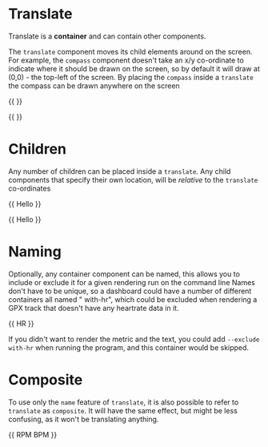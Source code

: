 
# Translate

Translate is a __container__ and can contain other components.

The `translate` component moves its child elements around on the screen. For example, the `compass` component doesn't
take an x/y co-ordinate to indicate where it should be drawn on the screen, so by default it will draw at (0,0) - the
top-left of the screen. By placing the `compass` inside a `translate` the compass can be drawn anywhere on the screen

{{    <component type="compass" size="250" /> }}

{{
<translate x="50">
    <component type="compass" size="250" />
</translate>
}}

# Children

Any number of children can be placed inside a `translate`.
Any child components that specify their own location, will be *relative* to the `translate` co-ordinates

{{
<component type="text" x="50">Hello</component>
}}

{{
<translate x="10" y="50">
    <component type="text" x="50">Hello</component>
</translate>
}}

# Naming

Optionally, any container component can be named, this allows you to include or exclude it for a given rendering run on
the command line Names don't have to be unique, so a dashboard could have a number of different containers all named "
with-hr", which could be excluded when rendering a GPX track that doesn't have any heartrate data in it.

{{
<translate name="with-hr" x="180" y="50">
    <component type="text">HR</component>
    <component type="metric" x="-70" y="18" metric="alt" dp="0" size="32" align="right"/>
</translate>
}}

If you didn't want to render the metric and the text, you could add `--exclude with-hr` when running the program, and
this container would be skipped.

# Composite

To use only the `name` feature of `translate`, it is also possible to refer to `translate` as `composite`. It will have the same effect, but
might be less confusing, as it won't be translating anything.

{{
<composite name="with-gpx">
     <translate x="10" y="10" name="with-rpm">
        <component type="text" x="0" y="0" size="16" >RPM</component>
        <component type="icon" x="64" y="0" file="gauge.png" size="64"/>
        <translate x="150">
         <frame width="75" height="50" bg="0,0,0" outline="255,255,255" opacity="0.6">
            <component type="metric" x="15" y="5" metric="alt" dp="0" size="32"/>
        </frame>
        </translate>
    </translate>
    <translate x="10" y="80" name="with-hr">
        <component type="text" x="0" y="0" size="16" >BPM</component>
        <component type="icon" x="64" y="0" file="heartbeat.png" size="64"/>
        <component type="metric" x="150" y="0" metric="alt" dp="0" size="32"/>
    </translate>
</composite>
}}
